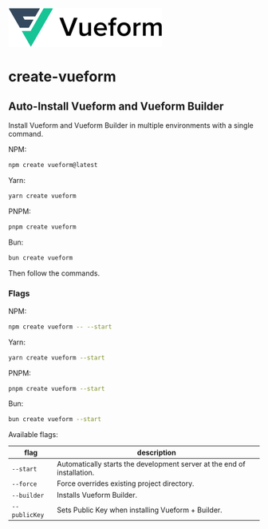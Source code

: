 <a href="https://vueform.com?cid=create-vueform">
  <picture>
    <source media="(prefers-color-scheme: dark)" srcset="https://github.com/vueform/plugin-mask/raw/main/.github/assets/logo-dark.svg">
    <img alt="Vueform Logo" src="https://github.com/vueform/plugin-mask/raw/main/.github/assets/logo.svg">
  </picture>
</a>

# create-vueform

## Auto-Install Vueform and Vueform Builder

Install Vueform and Vueform Builder in multiple environments with a single command.

NPM:

```bash
npm create vueform@latest
```

Yarn:

```bash
yarn create vueform
```

PNPM:

```bash
pnpm create vueform
```

Bun:

```bash
bun create vueform
```

Then follow the commands.

### Flags

NPM:
```bash
npm create vueform -- --start
```

Yarn:

```bash
yarn create vueform --start
```

PNPM:

```bash
pnpm create vueform --start
```

Bun:

```bash
bun create vueform --start
```

Available flags:

| flag | description |
| --- | --- |
| `--start` | Automatically starts the development server at the end of installation. |
| `--force` | Force overrides existing project directory. |
| `--builder` | Installs Vueform Builder. |
| `--publicKey` | Sets Public Key when installing Vueform + Builder. |